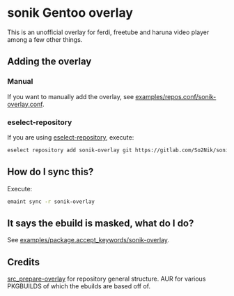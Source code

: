 # sonik Gentoo overlay

This is an unofficial overlay for ferdi, freetube and haruna video player among a few other things.

## Adding the overlay

### Manual

If you want to manually add the overlay, see [examples/repos.conf/sonik-overlay.conf](https://gitlab.com/So2Nik/sonik-overlay/blob/master/examples/repos.conf/sonik-overlay.conf).

### eselect-repository

If you are using [eselect-repository](https://wiki.gentoo.org/wiki/Eselect/Repository), execute:

``` sh
eselect repository add sonik-overlay git https://gitlab.com/So2Nik/sonik-overlay
```

## How do I sync this?

Execute:

``` sh
emaint sync -r sonik-overlay
```

## It says the ebuild is masked, what do I do?

See [examples/package.accept_keywords/sonik-overlay](https://gitlab.com/So2Nik/sonik-overlay/blob/master/examples/package.accept_keywords/sonik-overlay).

## Credits

[src_prepare-overlay](https://gitlab.com/src_prepare/src_prepare-overlay) for repository general structure.
AUR for various PKGBUILDS of which the ebuilds are based off of.
